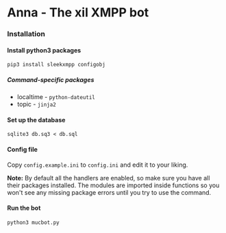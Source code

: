 # Anna - The xil XMPP bot

### Installation

#### Install python3 packages
    pip3 install sleekxmpp configobj

##### Command-specific packages
* localtime - `python-dateutil`
* topic - `jinja2`

#### Set up the database
    sqlite3 db.sq3 < db.sql

#### Config file
Copy `config.example.ini` to `config.ini` and edit it to your liking.

**Note:** By default all the handlers are enabled, so make sure you have all their packages installed. The modules are imported inside functions so you won't see any missing package errors until you try to use the command.

#### Run the bot
	python3 mucbot.py
